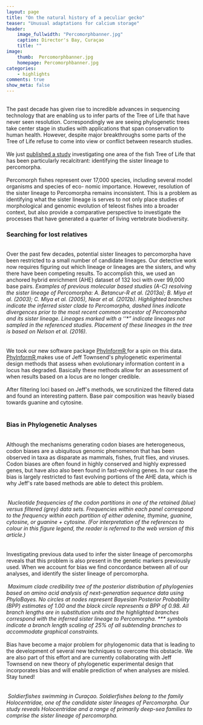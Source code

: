 ```yaml
---
layout: page
title: "On the natural history of a peculiar gecko"
teaser: "Unusual adaptations for calcium storage"
header:
    image_fullwidth: "Percomorphbanner.jpg"
    caption: Director's Bay, Curaçao
    title: ""
image:
    thumb:  Percomorphbanner.jpg
    homepage: Percomorphbanner.jpg
categories:
    - highlights
comments: true
show_meta: false
---
```

<br> 
The past decade has given rise to incredible advances in sequencing technology that are enabling us to infer parts of the Tree of Life that have never seen resolution. Correspondingly we are seeing phylogenetic trees take center stage in studies with applications that span conservation to human health. However, despite major breakthroughs some parts of the Tree of Life refuse to come into view or conflict between research studies.
<br>
<br>
We just <a href='https://www.researchgate.net/publication/314104725_New_Insights_on_the_Sister_Lineage_of_Percomorph_Fishes_with_an_Anchored_Hybrid_Enrichment_Dataset'>published a study</a> investigating one area of the fish Tree of Life that has been particularly recalcitrant: identifying the sister lineage to percomorpha.
<br>
<br>
Percomorph fishes represent over 17,000 species, including several model organisms and species of eco- nomic importance. However, resolution of the sister lineage to Percomorpha remains inconsistent. This is a problem as identifying what the sister lineage is serves to not only place studies of morphological and genomic evolution of teleost fishes into a broader context, but also provide a comparative perspective to investigate the processes that have generated a quarter of living vertebrate biodiversity. 
<br>
<h3>Searching for lost relatives</h3>
<br>
Over the past few decades, potential sister lineages to percomorpha have been restricted to a small number of candidate lineages. Our detective work now requires figuring out which lineage or lineages are the sisters, and why there have been competing results. To accomplish this, we used an anchored hybrid enrichment (AHE) dataset of 132 loci with over 99,000 base pairs.
<img class="b30" src="http://carolinafishes.github.io/images/Percomorph1.png" alt=""><em>Examples of previous molecular based studies (A-C) resolving the sister lineage of Percomorpha: A. Betancur-R et al. (2013a); B. Miya et al. (2003); C. Miya et al. (2005), Near et al. (2012b). Highlighted branches indicate the inferred sister clade to Percomorpha, dashed lines indicate divergences prior to the most recent common ancestor of Percomorpha and its sister lineage. Lineages marked with a ‘‘*” indicate lineages not sampled in the referenced studies. Placement of these lineages in the tree is based on Nelson et al. (2016).</em>
<br>
<br>
<br>
We took our new software package <a href='https://carolinafishes.github.io/software/phyinformR/'> PhyInformR </a>for a spin on this data. <a href='https://carolinafishes.github.io/software/phyinformR/'> PhyInformR </a> makes use of Jeff Townsend's phylogenetic experimental design methods that assess when evolutionary information content in a locus has degraded. Basically these methods allow for an assessment of when results based on a locus are no longer credible.
<br>
<br>
After filtering loci based on Jeff's methods, we scrutinized the filtered data and found an interesting pattern. Base pair composition was heavily biased towards guanine and cytosine.
<br>
<br>
<h3> Bias in Phylogenetic Analyses </h3>
<br>
Although the mechanisms generating codon biases are heterogeneous, codon biases are a ubiquitous genomic phenomenon that has been observed in taxa as disparate as mammals, fishes, fruit flies, and viruses. Codon biases are often found in highly conserved and highly expressed genes, but have also also been found in fast-evolving genes. In our case the bias is largely restricted to fast evolving portions of the AHE data, which is why Jeff's rate based methods are able to detect this problem.
<br>
<br>
<br>
<img class="b30" src="http://carolinafishes.github.io/images/Percomorph2.png" alt="">
<em>Nucleotide frequencies of the codon partitions in one of the retained (blue) versus filtered (grey) data sets. Frequencies within each panel correspond to the frequency within each partition of either adenine, thymine, guanine, cytosine, or guanine + cytosine. (For interpretation of the references to colour in this figure legend, the reader is referred to the web version of this article.)</em>
<br>
<br>
<br>
Investigating previous data used to infer the sister lineage of percomorphs reveals that this problem is also present in the genetic markers previously used. When we account for bias we find concordance between all of our analyses, and identify the sister lineage of percomorpha. 
<br>
<br>
<img class="b30" src="http://carolinafishes.github.io/images/Percomorph3.png" alt="">
<em>Maximum clade credibility tree of the posterior distribution of phylogenies based on amino acid analysis of next-generation sequence data using PhyloBayes. No circles at nodes represent Bayesian Posterior Probability (BPP) estimates of 1.00 and the black circle represents a BPP of 0.98. All branch lengths are in substitution units and the highlighted branches correspond with the inferred sister lineage to Percomorpha. *** symbols indicate a branch length scaling of 25% of all subtending branches to accommodate graphical constraints.</em>
<br>
<br>
Bias have become a major problem for phylogenomic data that is leading to the development of several new techniques to overcome this obstacle. We are also part of this effort and are currently collaborating with Jeff Townsend on new theory of phylogenetic experimental design that incorporates bias and will enable prediction of when analyses are misled. Stay tuned!
<br>
<br>
<br>
<img class="b30" src="http://carolinafishes.github.io/images/Percomorph4.jpg" alt="">
<em>Soldierfishes swimming in Curaçao. Soldierfishes belong to the family Holocentridae, one of the candidate sister lineages of Percomorpha. Our study reveals Holocentridae and a range of primarily deep-sea families to comprise the sister lineage of percomorpha.</em>
<br>


